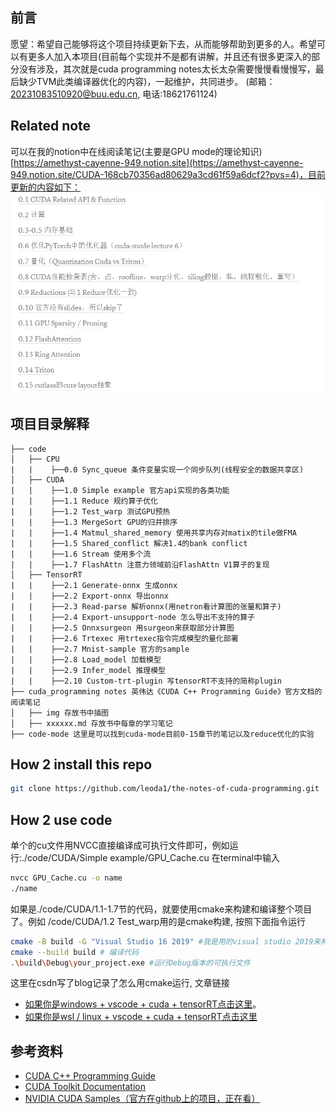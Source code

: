 ## 前言
愿望：希望自己能够将这个项目持续更新下去，从而能够帮助到更多的人。希望可以有更多人加入本项目(目前每个实现并不是都有讲解，并且还有很多更深入的部分没有涉及，其次就是cuda programming notes太长太杂需要慢慢看慢慢写，最后缺少TVM此类编译器优化的内容)，一起维护，共同进步。
(邮箱：20231083510920@buu.edu.cn, 电话:18621761124)
## Related note
可以在我的notion中在线阅读笔记(主要是GPU mode的理论知识)
[https://amethyst-cayenne-949.notion.site](https://amethyst-cayenne-949.notion.site/CUDA-168cb70356ad80629a3cd61f59a6dcf2?pvs=4)，目前更新的内容如下：
![alt text](image.png)
## 项目目录解释
```
├── code
│   ├── CPU
|   |    ├──0.0 Sync_queue 条件变量实现一个同步队列(线程安全的数据共享区)
│   ├── CUDA
|   |    ├──1.0 Simple example 官方api实现的各类功能
|   |    ├──1.1 Reduce 规约算子优化
|   |    ├──1.2 Test_warp 测试GPU预热
|   |    ├──1.3 MergeSort GPU的归并排序
|   |    ├──1.4 Matmul_shared_memory 使用共享内存对matix的tile做FMA
|   |    ├──1.5 Shared_conflict 解决1.4的bank conflict
|   |    ├──1.6 Stream 使用多个流
|   |    ├──1.7 FlashAttn 注意力领域前沿FlashAttn V1算子的复现
│   ├── TensorRT
|   |    ├──2.1 Generate-onnx 生成onnx
|   |    ├──2.2 Export-onnx 导出onnx
|   |    ├──2.3 Read-parse 解析onnx(用netron看计算图的张量和算子)
|   |    ├──2.4 Export-unsupport-node 怎么导出不支持的算子
|   |    ├──2.5 Onnxsurgeon 用surgeon来获取部分计算图
|   |    ├──2.6 Trtexec 用trtexec指令完成模型的量化部署
|   |    ├──2.7 Mnist-sample 官方的sample
|   |    ├──2.8 Load_model 加载模型
|   |    ├──2.9 Infer_model 推理模型
|   |    ├──2.10 Custom-trt-plugin 写tensorRT不支持的简称plugin
├── cuda_programming notes 英伟达《CUDA C++ Programming Guide》官方文档的阅读笔记
│   ├── img 存放书中插图
│   ├── xxxxxx.md 存放书中每章的学习笔记
├── code-mode 这里是可以找到cuda-mode目前0-15章节的笔记以及reduce优化的实验
```
## How 2 install this repo
```sh
git clone https://github.com/leoda1/the-notes-of-cuda-programming.git
```
## How 2 use code
单个的cu文件用NVCC直接编译成可执行文件即可，例如运行:./code/CUDA/Simple example/GPU_Cache.cu 在terminal中输入
```sh
nvcc GPU_Cache.cu -o name
./name
```
如果是./code/CUDA/1.1-1.7节的代码，就要使用cmake来构建和编译整个项目了。例如
/code/CUDA/1.2 Test_warp用的是cmake构建, 按照下面指令运行
```sh
cmake -B build -G "Visual Studio 16 2019" #我是用的visual studio 2019来构建
cmake --build build # 编译代码
.\build\Debug\your_project.exe #运行Debug版本的可执行文件
```
这里在csdn写了blog记录了怎么用cmake运行, 文章链接
* [如果你是windows + vscode + cuda + tensorRT点击这里](https://blog.csdn.net/buuliuda/article/details/139101651?spm=1001.2014.3001.5502)。
* [如果你是wsl / linux + vscode + cuda + tensorRT点击这里](https://blog.csdn.net/buuliuda/article/details/144903013?spm=1001.2014.3001.5501)

## 参考资料
- [CUDA C++ Programming Guide](https://docs.nvidia.com/cuda/cuda-c-programming-guide/index.html)
- [CUDA Toolkit Documentation](https://docs.nvidia.com/cuda/)
- [NVIDIA CUDA Samples（官方在github上的项目，正在看）](https://github.com/NVIDIA/cuda-samples)